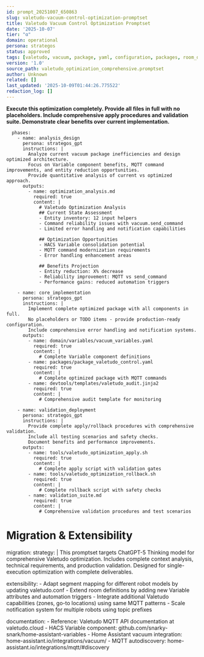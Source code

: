 ```yaml
---
id: prompt_20251007_650863
slug: valetudo-vacuum-control-optimization-promptset
title: Valetudo Vacuum Control Optimization Promptset
date: '2025-10-07'
tier: "α"
domain: operational
persona: strategos
status: approved
tags: [valetudo, vacuum, package, yaml, configuration, packages, room_db, appdaemon, hacs, var, sql]
version: '1.0'
source_path: valetudo_optimization_comprehensive.promptset
author: Unknown
related: []
last_updated: '2025-10-09T01:44:26.775522'
redaction_log: []
---
```


**Execute this optimization completely. Provide all files in full with no placeholders. Include comprehensive apply procedures and validation suite. Demonstrate clear benefits over current implementation.**

      phases:
        - name: analysis_design
          persona: strategos_gpt
          instructions: |
            Analyze current vacuum package inefficiencies and design optimized architecture.
            Focus on Variable component benefits, MQTT command improvements, and entity reduction opportunities.
            Provide quantitative analysis of current vs optimized approach.
          outputs:
            - name: optimization_analysis.md
              required: true
              content: |
                # Valetudo Optimization Analysis
                ## Current State Assessment
                - Entity inventory: 12 input helpers
                - Command reliability issues with vacuum.send_command
                - Limited error handling and notification capabilities
                
                ## Optimization Opportunities
                - HACS Variable consolidation potential
                - MQTT command modernization requirements
                - Error handling enhancement areas
                
                ## Benefits Projection
                - Entity reduction: X% decrease
                - Reliability improvement: MQTT vs send_command
                - Performance gains: reduced automation triggers

        - name: core_implementation
          persona: strategos_gpt
          instructions: |
            Implement complete optimized package with all components in full.
            No placeholders or TODO items - provide production-ready configuration.
            Include comprehensive error handling and notification systems.
          outputs:
            - name: domain/variables/vacuum_variables.yaml
              required: true
              content: |
                # Complete Variable component definitions
            - name: packages/package_valetudo_control.yaml
              required: true
              content: |
                # Complete optimized package with MQTT commands
            - name: devtools/templates/valetudo_audit.jinja2
              required: true
              content: |
                # Comprehensive audit template for monitoring

        - name: validation_deployment
          persona: strategos_gpt
          instructions: |
            Provide complete apply/rollback procedures with comprehensive validation.
            Include all testing scenarios and safety checks.
            Document benefits and performance improvements.
          outputs:
            - name: tools/valetudo_optimization_apply.sh
              required: true
              content: |
                # Complete apply script with validation gates
            - name: tools/valetudo_optimization_rollback.sh
              required: true
              content: |
                # Complete rollback script with safety checks
            - name: validation_suite.md
              required: true
              content: |
                # Comprehensive validation procedures and test scenarios

  # Migration & Extensibility
  migration:
    strategy: |
      This promptset targets ChatGPT-5 Thinking model for comprehensive Valetudo optimization.
      Includes complete context analysis, technical requirements, and production validation.
      Designed for single-execution optimization with complete deliverables.

  extensibility:
    - Adapt segment mapping for different robot models by updating valetudo.conf
    - Extend room definitions by adding new Variable attributes and automation triggers
    - Integrate additional Valetudo capabilities (zones, go-to locations) using same MQTT patterns
    - Scale notification system for multiple robots using topic prefixes

  documentation:
    - Reference: Valetudo MQTT API documentation at valetudo.cloud
    - HACS Variable component: github.com/snarky-snark/home-assistant-variables
    - Home Assistant vacuum integration: home-assistant.io/integrations/vacuum/
    - MQTT autodiscovery: home-assistant.io/integrations/mqtt/#discovery
